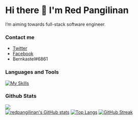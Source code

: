 # Hi there 👋 I'm Red Pangilinan

I’m aiming towards full-stack software engineer.

### Contact me
- [Twitter](https://twitter.com/_rdev7)
- [Facebook](https://www.facebook.com/redpangilinan715)
- Bernkastel#6861

### Languages and Tools
[![My Skills](https://skillicons.dev/icons?i=html,css,js,ts,php,python,java,cs,mysql,postgresql,scss,bootstrap,tailwind,git,jquery,react,nodejs,express&perline=6)](https://skillicons.dev)


### Github Stats
![](https://komarev.com/ghpvc/?username=redpangilinan&style=flat)<br>
[![redpangilinan's GitHub stats](https://github-readme-stats.vercel.app/api?username=redpangilinan&theme=gruvbox&show_icons=true)](https://github.com/anuraghazra/github-readme-stats)
[![Top Langs](https://github-readme-stats.vercel.app/api/top-langs/?username=redpangilinan&theme=gruvbox&layout=compact)](https://github.com/anuraghazra/github-readme-stats)
[![GitHub Streak](https://streak-stats.demolab.com/?user=redpangilinan&theme=gruvbox)](https://git.io/streak-stats)
